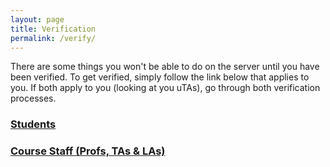 ```yaml
---
layout: page
title: Verification
permalink: /verify/
---
```


There are some things you won't be able to do on the server until you have been verified. To get verified,
simply follow the link below that applies to you. If both apply to you (looking at you uTAs), go through
both verification processes. 

### [Students](./students/ "Get learning")
### [Course Staff (Profs, TAs & LAs)](./teachers/ "Get teaching")